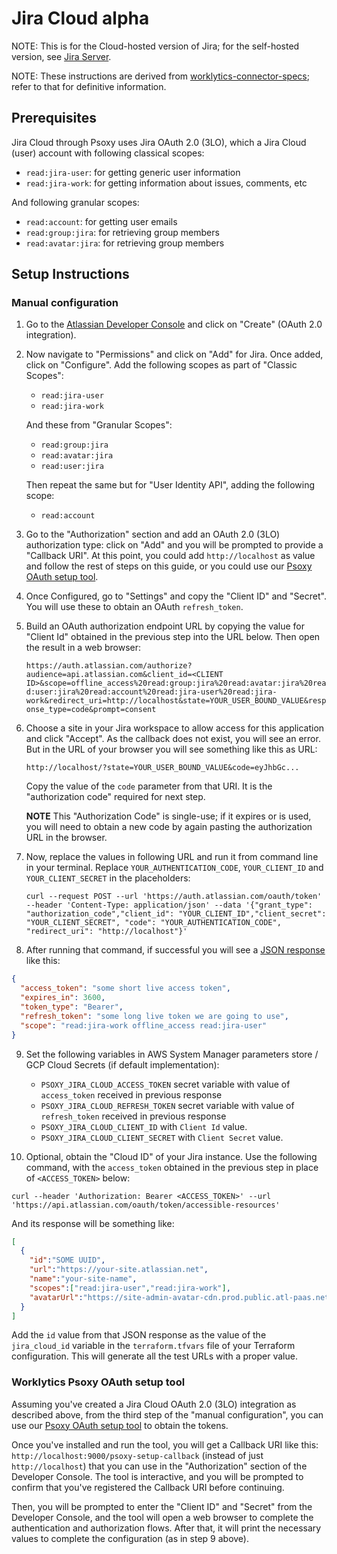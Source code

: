 # Jira Cloud **alpha**

NOTE: This is for the Cloud-hosted version of Jira; for the self-hosted version, see [Jira Server](jira-server.md).

NOTE: These instructions are derived from [worklytics-connector-specs](../../../infra/modules/worklytics-connector-specs/main.tf); refer to that for definitive information.

## Prerequisites

Jira Cloud through Psoxy uses Jira OAuth 2.0 (3LO), which a Jira Cloud (user) account with following
classical scopes:

  - `read:jira-user`: for getting generic user information
  - `read:jira-work`: for getting information about issues, comments, etc

And following granular scopes:
  - `read:account`: for getting user emails
  - `read:group:jira`: for retrieving group members
  - `read:avatar:jira`: for retrieving group members

## Setup Instructions

### Manual configuration
1. Go to the [Atlassian Developer Console](https://developer.atlassian.com/console/myapps/) and
   click on "Create" (OAuth 2.0 integration).

2. Now navigate to "Permissions" and click on "Add" for Jira. Once added, click on "Configure".
   Add the following scopes as part of "Classic Scopes":
   - `read:jira-user`
   - `read:jira-work`

   And these from "Granular Scopes":
   - `read:group:jira`
   - `read:avatar:jira`
   - `read:user:jira`

   Then repeat the same but for "User Identity API", adding the following scope:
   - `read:account`

3. Go to the "Authorization" section and add an OAuth 2.0 (3LO) authorization type: click on "Add"
   and you will be prompted to provide a "Callback URI". At this point, you could add
   `http://localhost` as value and follow the rest of steps on this guide, or you could use our
   [Psoxy OAuth setup tool](#worklytics-psoxy-oauth-setup-tool).

4. Once Configured, go to "Settings" and copy the "Client ID" and "Secret". You will use these to
   obtain an OAuth `refresh_token`.

5. Build an OAuth authorization endpoint URL by copying the value for "Client Id" obtained in the
   previous step into the URL below. Then open the result in a web browser:

   `https://auth.atlassian.com/authorize?audience=api.atlassian.com&client_id=<CLIENT ID>&scope=offline_access%20read:group:jira%20read:avatar:jira%20read:user:jira%20read:account%20read:jira-user%20read:jira-work&redirect_uri=http://localhost&state=YOUR_USER_BOUND_VALUE&response_type=code&prompt=consent`

6. Choose a site in your Jira workspace to allow access for this application and click "Accept".
   As the callback does not exist, you will see an error. But in the URL of your browser you will
   see something like this as URL:

   `http://localhost/?state=YOUR_USER_BOUND_VALUE&code=eyJhbGc...`

   Copy the value of the `code` parameter from that URI. It is the "authorization code" required
   for next step.

   **NOTE** This "Authorization Code" is single-use; if it expires or is used, you will need to
   obtain a new code by  again pasting the authorization URL in the browser.

7. Now, replace the values in following URL and run it from command line in your terminal. Replace
   `YOUR_AUTHENTICATION_CODE`, `YOUR_CLIENT_ID` and `YOUR_CLIENT_SECRET` in the placeholders:

   `curl --request POST --url 'https://auth.atlassian.com/oauth/token' --header 'Content-Type: application/json' --data '{"grant_type": "authorization_code","client_id": "YOUR_CLIENT_ID","client_secret": "YOUR_CLIENT_SECRET", "code": "YOUR_AUTHENTICATION_CODE", "redirect_uri": "http://localhost"}'`

8. After running that command, if successful you will see a
   [JSON response](https://developer.atlassian.com/cloud/jira/platform/oauth-2-3lo-apps/#2--exchange-authorization-code-for-access-token) like this:

```json
{
  "access_token": "some short live access token",
  "expires_in": 3600,
  "token_type": "Bearer",
  "refresh_token": "some long live token we are going to use",
  "scope": "read:jira-work offline_access read:jira-user"
}
```

9. Set the following variables in AWS System Manager parameters store / GCP Cloud Secrets (if default implementation):
   - `PSOXY_JIRA_CLOUD_ACCESS_TOKEN` secret variable with value of `access_token` received in previous response
   - `PSOXY_JIRA_CLOUD_REFRESH_TOKEN` secret variable with value of `refresh_token` received in previous response
   - `PSOXY_JIRA_CLOUD_CLIENT_ID` with `Client Id` value.
   - `PSOXY_JIRA_CLOUD_CLIENT_SECRET` with `Client Secret` value.

 10. Optional, obtain the "Cloud ID" of your Jira instance. Use the following command, with the
    `access_token` obtained in the previous step in place of `<ACCESS_TOKEN>` below:

   `curl --header 'Authorization: Bearer <ACCESS_TOKEN>' --url 'https://api.atlassian.com/oauth/token/accessible-resources'`

   And its response will be something like:

```json
[
  {
    "id":"SOME UUID",
    "url":"https://your-site.atlassian.net",
    "name":"your-site-name",
    "scopes":["read:jira-user","read:jira-work"],
    "avatarUrl":"https://site-admin-avatar-cdn.prod.public.atl-paas.net/avatars/240/rocket.png"
  }
]
```

Add the `id` value from that JSON response as the value of the `jira_cloud_id` variable in the
`terraform.tfvars` file of your Terraform configuration. This will generate all the test URLs with
a proper value.

### Worklytics Psoxy OAuth setup tool

Assuming you've created a Jira Cloud OAuth 2.0 (3LO) integration as described above, from the
third step of the "manual configuration", you can use our
[Psoxy OAuth setup tool](https://github.com/Worklytics/psoxy-oauth-setup-tool) to obtain the tokens.

Once you've installed and run the tool, you will get a Callback URI like this:
`http://localhost:9000/psoxy-setup-callback` (instead of just `http://localhost`) that you can
use in the "Authorization" section of the Developer Console. The tool is interactive, and you
will be prompted to confirm that you've registered the Callback URI before continuing.

Then, you will be prompted to enter the "Client ID" and "Secret" from the Developer Console, and
the tool will open a web browser to complete the authentication and authorization flows. After that,
it will print the necessary values to complete the configuration (as in step 9 above).
